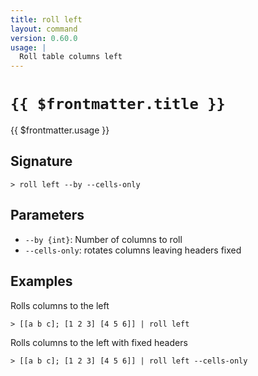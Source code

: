 ```yaml
---
title: roll left
layout: command
version: 0.60.0
usage: |
  Roll table columns left
---
```


# `{{ $frontmatter.title }}`

<div style='white-space: pre-wrap;'>{{ $frontmatter.usage }}</div>

## Signature

```> roll left --by --cells-only```

## Parameters

 -  `--by {int}`: Number of columns to roll
 -  `--cells-only`: rotates columns leaving headers fixed

## Examples

Rolls columns to the left
```shell
> [[a b c]; [1 2 3] [4 5 6]] | roll left
```

Rolls columns to the left with fixed headers
```shell
> [[a b c]; [1 2 3] [4 5 6]] | roll left --cells-only
```
